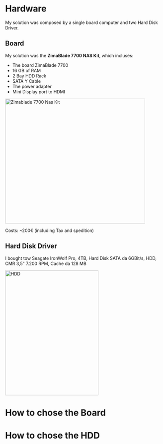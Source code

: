 # Hardware
My solution was composed by a single board computer and two Hard Disk Driver.

## Board
My solution was the **ZimaBlade 7700 NAS Kit**, which incluses:
  - The board ZimaBlade 7700
  - 16 GB of RAM
  - 2 Bay HDD Rack
  - SATA Y Cable
  - The power adapter
  - Mini Display port to HDMI

<img src="https://github.com/user-attachments/assets/444716aa-8e6d-4b66-b7b2-b73ec9077c2a" alt="Zimablade 7700 Nas Kit" width="450" height="400">

Costs: ~200€ (including Tax and spedition)

## Hard Disk Driver

I bought tow Seagate IronWolf Pro, 4TB, Hard Disk SATA da 6GBit/s, HDD, CMR 3,5" 7.200 RPM, Cache da 128 MB

<img src="https://github.com/user-attachments/assets/a2df0e7b-d8cb-4781-9425-a5c941cf5025" alt="HDD" width="300" height="400">



# How to chose the Board



# How to chose the HDD
